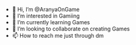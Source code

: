 - 👋 Hi, I’m @AranyaOnGame
- 👀 I’m interested in Gamiing
- 🌱 I’m currently learning Games
- 💞️ I’m looking to collaborate on creating Games
- 📫 How to reach me just through dm

<!---
AranyaOnGame/AranyaOnGame is a ✨ special ✨ repository because its `README.md` (this file) appears on your GitHub profile.
You can click the Preview link to take a look at your changes.
--->

